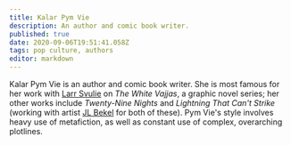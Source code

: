 ```yaml
---
title: Kalar Pym Vie
description: An author and comic book writer.
published: true
date: 2020-09-06T19:51:41.058Z
tags: pop culture, authors
editor: markdown
---
```


Kalar Pym Vie is an author and comic book writer. She is most famous for her work with [Larr Svulie](/pop-culture-figures/larr_svulie "wikilink") on *The White Vajjas*, a graphic novel series; her other works include *Twenty-Nine Nights* and *Lightning That Can't Strike* (working with artist [JL Bekel](/pop-culture-figures/jl_bekel "wikilink") for both of these). Pym Vie's style involves heavy use of metafiction, as well as constant use of complex, overarching plotlines.